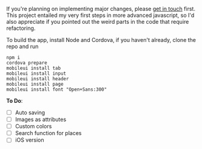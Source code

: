 If you're planning on implementing major changes, please [get in touch](mailto:felix-schott@gmx.de) first. This project entailed my very first steps in more advanced javascript, so I'd also appreciate if you pointed out the weird parts in the code that require refactoring.

To build the app, install Node and Cordova, if you haven't already, clone the repo and run 
```
npm i
cordova prepare
mobileui install tab
mobileui install input
mobileui install header
mobileui install page
mobileui install font "Open+Sans:300"
```

**To Do**:
- [ ] Auto saving
- [ ] Images as attributes
- [ ] Custom colors
- [ ] Search function for places
- [ ] iOS version
